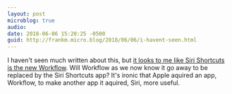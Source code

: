 ```yaml
---
layout: post
microblog: true
audio: 
date: 2018-06-06 15:20:25 -0500
guid: http://frankm.micro.blog/2018/06/06/i-havent-seen.html
---
```

I haven't seen much written about this, but [it looks to me like Siri Shortcuts is the new Workflow](https://developer.apple.com/videos/play/wwdc2018/211/). Will Workflow as we now know it go away to be replaced by the Siri Shortcuts app? It's ironic that Apple aquired an app, Workflow, to make another app it aquired, Siri, more useful. 
